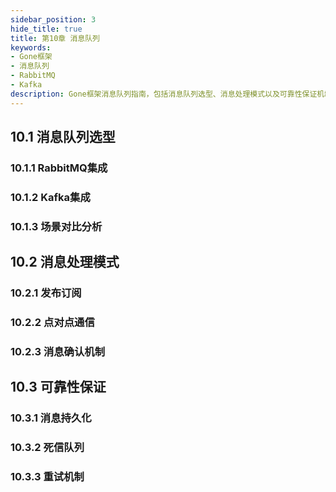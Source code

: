 ```yaml
---
sidebar_position: 3
hide_title: true
title: 第10章 消息队列
keywords:
- Gone框架
- 消息队列
- RabbitMQ
- Kafka
description: Gone框架消息队列指南，包括消息队列选型、消息处理模式以及可靠性保证机制。
---
```


## 10.1 消息队列选型

### 10.1.1 RabbitMQ集成

### 10.1.2 Kafka集成

### 10.1.3 场景对比分析

## 10.2 消息处理模式

### 10.2.1 发布订阅

### 10.2.2 点对点通信

### 10.2.3 消息确认机制

## 10.3 可靠性保证

### 10.3.1 消息持久化

### 10.3.2 死信队列

### 10.3.3 重试机制